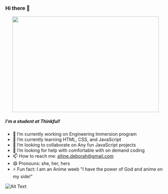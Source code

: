 ### Hi there 👋  

<p align="center">
  <img width="460" height="300" src="https://media.giphy.com/media/m9YZVin3cgIlPQzE2A/giphy.gif">
</p>

<!--
**DebTheDev/DebTheDev** is a ✨ _special_ ✨ repository because its `README.md` (this file) appears on your GitHub profile.

Here are some ideas to get you started:

- 🔭 I’m currently working on ...
- 🌱 I’m currently learning ...
- 👯 I’m looking to collaborate on ...
- 🤔 I’m looking for help with ...
- 💬 Ask me about ...
- 📫 How to reach me: ...
- 😄 Pronouns: ...
- ⚡ Fun fact: ...
-->

  ##### I'm a student at Thinkful!
- 🔭 I’m currently working on Engineering Immersion program 
- 🌱 I’m currently learning HTML, CSS, and JavaScript
- 👯 I’m looking to collaborate on Any fun JavaScript projects
- 🤔 I’m looking for help with comfortable with on demand coding 
- 📫 How to reach me: altine.deborah@gmail.com
- 😄 Pronouns: she, her, hers
- ⚡ Fun fact: I am an Anime weeb "I have the power of God and anime on my side!"

![Alt Text](https://media.giphy.com/media/iIifSQSQUKteo/giphy.gif)
